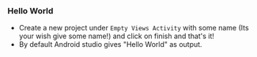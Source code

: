 ### Hello World

- Create a new project under `Empty Views Activity` with some name (Its your wish give some name!) and click on finish and that's it!
- By default Android studio gives "Hello World" as output.
